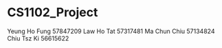 # CS1102_Project
<!DOCTYPE html>
<html>
<head>
  <title> The Mechanism and Applications of Blockchain </title>
</head>
</html>
Yeung Ho Fung 57847209
Law Ho Tat 57317481
Ma Chun Chiu 57134824 
Chiu Tsz Ki 56615622
